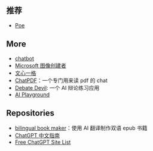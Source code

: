 ## 推荐

- [Poe](https://poe.com/)

## More

- [chatbot](https://chat.chatbot.sex/chat/)
- [Microsoft 图像创建者](https://www.bing.com/images/create)
- [文心一格](https://yige.baidu.com/)
- [ChatPDF](https://www.chatpdf.com/)：一个专门用来读 pdf 的 chat
- [Debate Devil](https://www.debate-devil.com/en): 一个 AI 辩论练习应用
- [AI Playground](https://play.vercel.ai/)

## Repositories

- [bilingual book maker](https://github.com/yihong0618/bilingual_book_maker)：使用 AI 翻译制作双语 epub 书籍
- [ChatGPT 中文指南](https://github.com/yzfly/awesome-chatgpt-zh)
- [Free ChatGPT Site List](https://github.com/xx025/carrot)
